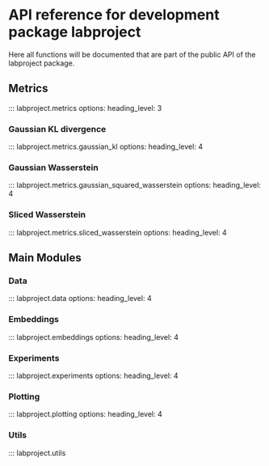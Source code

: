 # API reference for development package labproject

Here all functions will be documented that are part of the public API of the labproject package.


## Metrics

::: labproject.metrics
    options:
      heading_level: 3

### Gaussian KL divergence

::: labproject.metrics.gaussian_kl
    options:
      heading_level: 4

### Gaussian Wasserstein

::: labproject.metrics.gaussian_squared_wasserstein
    options:
      heading_level: 4

### Sliced Wasserstein

::: labproject.metrics.sliced_wasserstein
    options:
      heading_level: 4

## Main Modules

### Data

::: labproject.data
    options:
      heading_level: 4

### Embeddings

::: labproject.embeddings
    options:
      heading_level: 4

### Experiments

::: labproject.experiments
    options:
      heading_level: 4

### Plotting

::: labproject.plotting
    options:
      heading_level: 4

### Utils

::: labproject.utils
